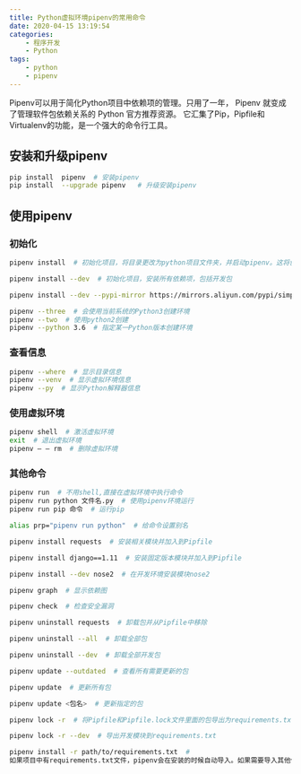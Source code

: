 ```yaml
---
title: Python虚拟环境pipenv的常用命令
date: 2020-04-15 13:19:54
categories: 
    - 程序开发
    - Python
tags:
    - python
    - pipenv
---
```

Pipenv可以用于简化Python项目中依赖项的管理。只用了一年， Pipenv 就变成了管理软件包依赖关系的 Python 官方推荐资源。 它汇集了Pip，Pipfile和Virtualenv的功能，是一个强大的命令行工具。

<!-- more -->
## 安装和升级pipenv
```bash
pip install  pipenv  # 安装pipenv
pip install  --upgrade pipenv   # 升级安装pipenv
```

## 使用pipenv
### 初始化
```bash
pipenv install  # 初始化项目，将目录更改为python项目文件夹，并启动pipenv。这将创建 pipfile和 pipfile.lock，这两个文件描述了项目依赖环境的配置情况，当有人git-clone了项目，只需安装了pipenv就可以配置出同样的环境。

pipenv install --dev  # 初始化项目，安装所有依赖项，包括开发包

pipenv install --dev --pypi-mirror https://mirrors.aliyun.com/pypi/simple  # 使用国内镜像来初始化

pipenv --three  # 会使用当前系统的Python3创建环境
pipenv --two  # 使用python2创建
pipenv --python 3.6  # 指定某一Python版本创建环境
```
### 查看信息
```bash
pipenv --where  # 显示目录信息
pipenv --venv  # 显示虚拟环境信息
pipenv --py  # 显示Python解释器信息
```
### 使用虚拟环境
```bash
pipenv shell  # 激活虚拟环境
exit  # 退出虚拟环境
pipenv – – rm  # 删除虚拟环境
```
### 其他命令
```bash
pipenv run  # 不用shell,直接在虚拟环境中执行命令
pipenv run python 文件名.py  # 使用pipenv环境运行
pipenv run pip 命令  # 运行pip

alias prp="pipenv run python"  # 给命令设置别名

pipenv install requests  # 安装相关模块并加入到Pipfile

pipenv install django==1.11  # 安装固定版本模块并加入到Pipfile

pipenv install --dev nose2  # 在开发环境安装模块nose2

pipenv graph  # 显示依赖图

pipenv check  # 检查安全漏洞

pipenv uninstall requests  # 卸载包并从Pipfile中移除

pipenv uninstall --all  # 卸载全部包

pipenv uninstall --dev  # 卸载全部开发包

pipenv update --outdated  # 查看所有需要更新的包

pipenv update  # 更新所有包

pipenv update <包名>  # 更新指定的包

pipenv lock -r  # 将Pipfile和Pipfile.lock文件里面的包导出为requirements.txt文件

pipenv lock -r --dev  # 导出开发模块到requirements.txt

pipenv install -r path/to/requirements.txt  # 
如果项目中有requirements.txt文件，pipenv会在安装的时候自动导入。如果需要导入其他位置的requirements.txt，可以用这个命令
```